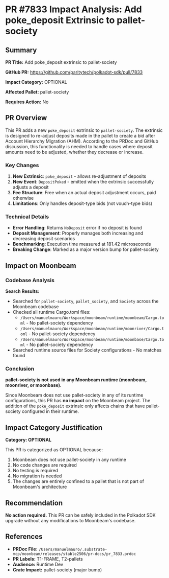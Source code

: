 # PR #7833 Impact Analysis: Add poke_deposit Extrinsic to pallet-society

## Summary

**PR Title:** Add poke_deposit extrinsic to pallet-society

**GitHub PR:** https://github.com/paritytech/polkadot-sdk/pull/7833

**Impact Category:** OPTIONAL

**Affected Pallet:** pallet-society

**Requires Action:** No

## PR Overview

This PR adds a new `poke_deposit` extrinsic to `pallet-society`. The extrinsic is designed to re-adjust deposits made in the pallet to create a bid after Account Hierarchy Migration (AHM). According to the PRDoc and GitHub discussion, this functionality is needed to handle cases where deposit amounts need to be adjusted, whether they decrease or increase.

### Key Changes

1. **New Extrinsic**: `poke_deposit` - allows re-adjustment of deposits
2. **New Event**: `DepositPoked` - emitted when the extrinsic successfully adjusts a deposit
3. **Fee Structure**: Free when an actual deposit adjustment occurs, paid otherwise
4. **Limitations**: Only handles deposit-type bids (not vouch-type bids)

### Technical Details

- **Error Handling**: Returns `NoDeposit` error if no deposit is found
- **Deposit Management**: Properly manages both increasing and decreasing deposit scenarios
- **Benchmarking**: Execution time measured at 181.42 microseconds
- **Breaking Change**: Marked as a major version bump for pallet-society

## Impact on Moonbeam

### Codebase Analysis

**Search Results:**
- Searched for `pallet-society`, `pallet_society`, and `Society` across the Moonbeam codebase
- Checked all runtime Cargo.toml files:
  - `/Users/manuelmauro/Workspace/moonbeam/runtime/moonbeam/Cargo.toml` - No pallet-society dependency
  - `/Users/manuelmauro/Workspace/moonbeam/runtime/moonriver/Cargo.toml` - No pallet-society dependency
  - `/Users/manuelmauro/Workspace/moonbeam/runtime/moonbase/Cargo.toml` - No pallet-society dependency
- Searched runtime source files for Society configurations - No matches found

### Conclusion

**pallet-society is not used in any Moonbeam runtime (moonbeam, moonriver, or moonbase).**

Since Moonbeam does not use pallet-society in any of its runtime configurations, this PR has **no impact** on the Moonbeam project. The addition of the `poke_deposit` extrinsic only affects chains that have pallet-society configured in their runtime.

## Impact Category Justification

**Category: OPTIONAL**

This PR is categorized as OPTIONAL because:
1. Moonbeam does not use pallet-society in any runtime
2. No code changes are required
3. No testing is required
4. No migration is needed
5. The changes are entirely confined to a pallet that is not part of Moonbeam's architecture

## Recommendation

**No action required.** This PR can be safely included in the Polkadot SDK upgrade without any modifications to Moonbeam's codebase.

## References

- **PRDoc File:** `/Users/manuelmauro/.substrate-mcp/moonbeam/releases/stable2506/pr-docs/pr_7833.prdoc`
- **PR Labels:** T1-FRAME, T2-pallets
- **Audience:** Runtime Dev
- **Crate Impact:** pallet-society (major bump)
